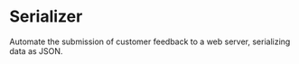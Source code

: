 # Serializer

Automate the submission of customer feedback to a web server, serializing data as JSON.

